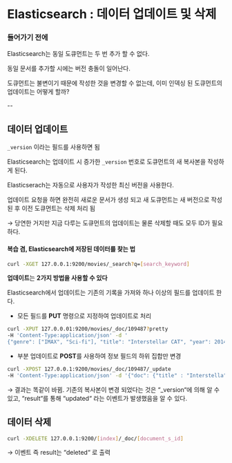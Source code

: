 # Elasticsearch : 데이터 업데이트 및 삭제


### 들어가기 전에

Elasticsearch는 동일 도큐먼트는 두 번 추가 할 수 없다.

동일 문서를 추가할 시에는 버전 충돌이 일어난다.

도큐먼트는 불변이기 때문에 작성한 것을 변경할 수 없는데, 이미 인덱싱 된 도큐먼트의 업데이트는 어떻게 할까?


-- 

## 데이터 업데이트

`_version` 이라는 필드를 사용하면 됨

Elasticsearch는 업데이트 시 증가한 `_version` 번호로 도큐먼트의 새 복사본을 작성하게 된다.

Elasticserach는 자동으로 사용자가 작성한 최신 버전을 사용한다.

업데이트 요청을 하면 완전히 새로운 문서가 생성 되고 새 도큐먼트는 새 버전으로 작성 된 후 이전 도큐먼트는 삭제 처리 됨

→ 당연한 거지만 지금 다루는 도큐먼트의 업데이트는 물론 삭제할 때도 모두 ID가 필요하다.


#### 복습 겸, Elasticsearch에 저장된 데이터를 찾는 법

```bash
curl -XGET 127.0.0.1:9200/movies/_search?q=[search_keyword]
```



**업데이트**는 **2가지 방법을 사용할 수 있다**

Elasticsearch에서 업데이트는 기존의 기록을 가져와 하나 이상의 필드를 업데이트 한다.


- 모든 필드를 **PUT** 명령으로 지정하여 업데이트로 처리

```bash
curl -XPUT 127.0.0.01:9200/movies/_doc/109487?pretty 
-H 'Content-Type:application/json' -d ' 
{"genre": ["IMAX", "Sci-fi"], "title": "Interstellar CAT", "year": 2014 } '
```


- 부분 업데이트로 **POST**를 사용하여 정보 필드의 하위 집합만 변경

```bash
curl -XPOST 127.0.0.1:9200/movies/_doc/109487/_update 
-H 'Content-Type:application/json' -d '{"doc": {"title" : "Interstella" } } '
```


→ 결과는 똑같이 바뀜. 기존의 복사본이 변경 되었다는 것은 “_version“에 의해 알 수 있고, “result“를 통해 “updated“ 라는 이벤트가 발생했음을 알 수 있다.



## **데이터 삭제**

```bash
curl -XDELETE 127.0.0.1:9200/[index]/_doc/[document_s_id]
```

→ 이벤트 즉 result는 “deleted“ 로 출력


